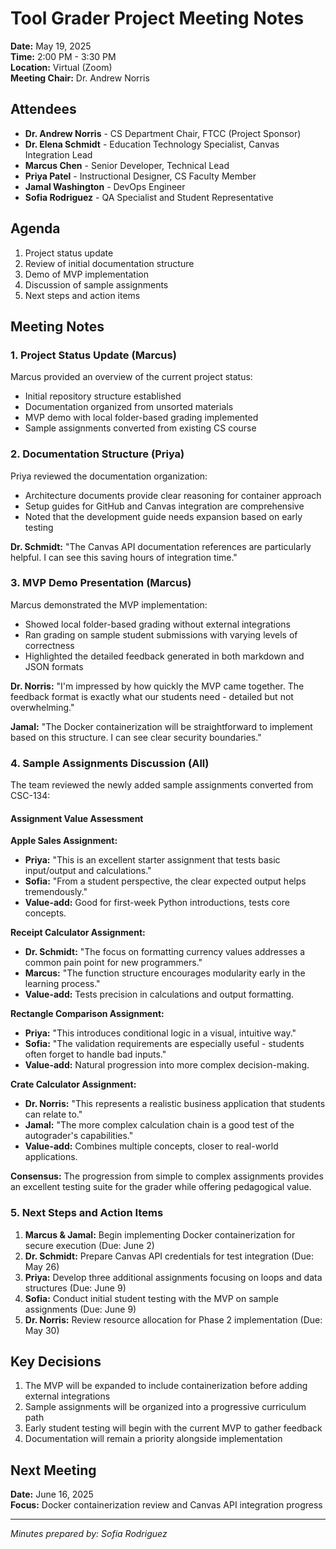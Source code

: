 # Tool Grader Project Meeting Notes

**Date:** May 19, 2025  
**Time:** 2:00 PM - 3:30 PM  
**Location:** Virtual (Zoom)  
**Meeting Chair:** Dr. Andrew Norris  

## Attendees

- **Dr. Andrew Norris** - CS Department Chair, FTCC (Project Sponsor)
- **Dr. Elena Schmidt** - Education Technology Specialist, Canvas Integration Lead
- **Marcus Chen** - Senior Developer, Technical Lead
- **Priya Patel** - Instructional Designer, CS Faculty Member
- **Jamal Washington** - DevOps Engineer
- **Sofia Rodriguez** - QA Specialist and Student Representative

## Agenda

1. Project status update
2. Review of initial documentation structure
3. Demo of MVP implementation
4. Discussion of sample assignments
5. Next steps and action items

## Meeting Notes

### 1. Project Status Update (Marcus)

Marcus provided an overview of the current project status:
- Initial repository structure established
- Documentation organized from unsorted materials
- MVP demo with local folder-based grading implemented
- Sample assignments converted from existing CS course

### 2. Documentation Structure (Priya)

Priya reviewed the documentation organization:
- Architecture documents provide clear reasoning for container approach
- Setup guides for GitHub and Canvas integration are comprehensive
- Noted that the development guide needs expansion based on early testing

**Dr. Schmidt:** "The Canvas API documentation references are particularly helpful. I can see this saving hours of integration time."

### 3. MVP Demo Presentation (Marcus)

Marcus demonstrated the MVP implementation:
- Showed local folder-based grading without external integrations
- Ran grading on sample student submissions with varying levels of correctness
- Highlighted the detailed feedback generated in both markdown and JSON formats

**Dr. Norris:** "I'm impressed by how quickly the MVP came together. The feedback format is exactly what our students need - detailed but not overwhelming."

**Jamal:** "The Docker containerization will be straightforward to implement based on this structure. I can see clear security boundaries."

### 4. Sample Assignments Discussion (All)

The team reviewed the newly added sample assignments converted from CSC-134:

#### Assignment Value Assessment

**Apple Sales Assignment:**
- **Priya:** "This is an excellent starter assignment that tests basic input/output and calculations."
- **Sofia:** "From a student perspective, the clear expected output helps tremendously."
- **Value-add:** Good for first-week Python introductions, tests core concepts.

**Receipt Calculator Assignment:**
- **Dr. Schmidt:** "The focus on formatting currency values addresses a common pain point for new programmers."
- **Marcus:** "The function structure encourages modularity early in the learning process."
- **Value-add:** Tests precision in calculations and output formatting.

**Rectangle Comparison Assignment:**
- **Priya:** "This introduces conditional logic in a visual, intuitive way."
- **Sofia:** "The validation requirements are especially useful - students often forget to handle bad inputs."
- **Value-add:** Natural progression into more complex decision-making.

**Crate Calculator Assignment:**
- **Dr. Norris:** "This represents a realistic business application that students can relate to."
- **Jamal:** "The more complex calculation chain is a good test of the autograder's capabilities."
- **Value-add:** Combines multiple concepts, closer to real-world applications.

**Consensus:** The progression from simple to complex assignments provides an excellent testing suite for the grader while offering pedagogical value.

### 5. Next Steps and Action Items

1. **Marcus & Jamal:** Begin implementing Docker containerization for secure execution (Due: June 2)
2. **Dr. Schmidt:** Prepare Canvas API credentials for test integration (Due: May 26)
3. **Priya:** Develop three additional assignments focusing on loops and data structures (Due: June 9)
4. **Sofia:** Conduct initial student testing with the MVP on sample assignments (Due: June 9)
5. **Dr. Norris:** Review resource allocation for Phase 2 implementation (Due: May 30)

## Key Decisions

1. The MVP will be expanded to include containerization before adding external integrations
2. Sample assignments will be organized into a progressive curriculum path
3. Early student testing will begin with the current MVP to gather feedback
4. Documentation will remain a priority alongside implementation

## Next Meeting

**Date:** June 16, 2025  
**Focus:** Docker containerization review and Canvas API integration progress

---

*Minutes prepared by: Sofia Rodriguez*